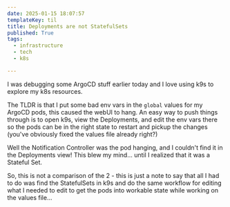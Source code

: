 ```yaml
---
date: 2025-01-15 18:07:57
templateKey: til
title: Deployments are not StatefulSets
published: True
tags:
  - infrastructure
  - tech
  - k8s

---
```


I was debugging some ArgoCD stuff earlier today and I love using k9s to explore
my k8s resources.

The TLDR is that I put some bad env vars in the `global` values for my ArgoCD
pods, this caused the webUI to hang. An easy way to push things through is to
open k9s, view the Deployments, and edit the env vars there so the pods can be
in the right state to restart and pickup the changes (you've obviously fixed
the values file already right?)

Well the Notification Controller was the pod hanging, and I couldn't find it in
the Deployments view! This blew my mind... until I realized that it was a
Stateful Set.

So, this is not a comparison of the 2 - this is just a note to say that all I
had to do was find the StatefulSets in k9s and do the same workflow for editing
what I needed to edit to get the pods into workable state while working on the
values file...
